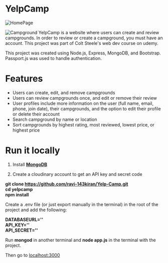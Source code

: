 

# **YelpCamp**

![HomePage](https://github.com/ravi-143kiran/Yelp-Camp/assets/119074585/f16cb728-c587-4aef-95cd-318a81bef6ac)

![Campground](https://github.com/ravi-143kiran/Yelp-Camp/assets/119074585/684989a9-fef0-443e-90a6-aebf75812299)
YelpCamp is a website where users can create and review campgrounds. In order to review or create a campground, you must have an account. This project was part of Colt Steele's web dev course on udemy.

This project was created using Node.js, Express, MongoDB, and Bootstrap. Passport.js was used to handle authentication.

# **Features**

* Users can create, edit, and remove campgrounds
* Users can review campgrounds once, and edit or remove their review
* User profiles include more information on the user (full name, email, phone, join date), their campgrounds, and the option to edit their profile or delete their account
* Search campground by name or location
* Sort campgrounds by highest rating, most reviewed, lowest price, or highest price

# **Run it locally**

1. Install **[MongoDB](https://www.mongodb.com/ "Optional Title")**

2. Create a cloudinary account to get an API key and secret code

**git clone https://github.com/ravi-143kiran/Yelp-Camp.git  
cd yelpcamp    
npm install**

Create a .env file (or just export manually in the terminal) in the root of the project and add the following:

**DATABASEURL='<url>'  
API_KEY=''<key>  
API_SECRET='<secret>'**

Run **mongod** in another terminal and **node app.js** in the terminal with the project.


Then go to [localhost:3000](http://localhost:3000/ "Optional Title")



